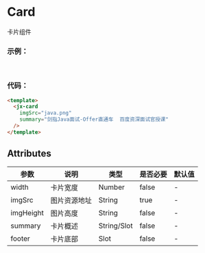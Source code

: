 # Card
卡片组件

### 示例：
<br />
<testCard/>

### 代码：

```html
<template>
  <jx-card
    imgSrc="java.png"
    summary="剑指Java面试-Offer直通车  百度资深面试官授课" 
  />
</template>
```

## Attributes
|  参数  |  说明  |  类型  |  是否必要  |  默认值  |
|  ----  |  ----  |  ----  |  ----  |  ----  |
| width  | 卡片宽度 | Number |  false  | - |
| imgSrc  | 图片资源地址 | String | true | - |
| imgHeight  | 图片高度 | String | false | - |
| summary  | 卡片概述 | String/Slot | false | - |
| footer  | 卡片底部 | Slot | false | - |